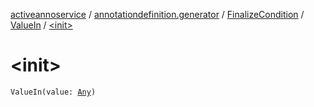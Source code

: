 [activeannoservice](../../../index.md) / [annotationdefinition.generator](../../index.md) / [FinalizeCondition](../index.md) / [ValueIn](index.md) / [&lt;init&gt;](./-init-.md)

# &lt;init&gt;

`ValueIn(value: `[`Any`](https://kotlinlang.org/api/latest/jvm/stdlib/kotlin/-any/index.html)`)`
